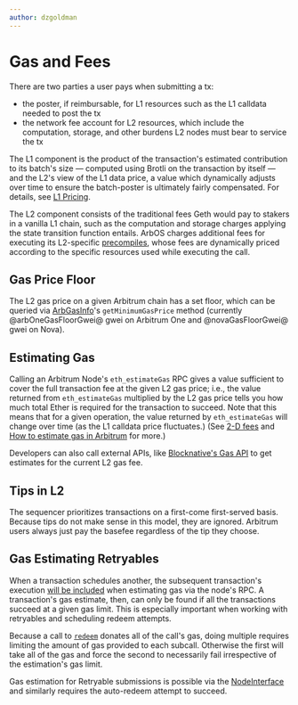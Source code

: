 ```yaml
---
author: dzgoldman
---
```


# Gas and Fees

There are two parties a user pays when submitting a tx:

- the poster, if reimbursable, for L1 resources such as the L1 calldata needed to post the tx
- the network fee account for L2 resources, which include the computation, storage, and other burdens L2 nodes must bear to service the tx

The L1 component is the product of the transaction's estimated contribution to its batch's size — computed using Brotli on the transaction by itself — and the L2's view of the L1 data price, a value which dynamically adjusts over time to ensure the batch-poster is ultimately fairly compensated. For details, see [L1 Pricing](/how-arbitrum-works/l1-gas-pricing.md).

The L2 component consists of the traditional fees Geth would pay to stakers in a vanilla L1 chain, such as the computation and storage charges applying the state transition function entails. ArbOS charges additional fees for executing its L2-specific [precompiles](/build-decentralized-apps/precompiles/01-overview.md), whose fees are dynamically priced according to the specific resources used while executing the call.

## Gas Price Floor

The L2 gas price on a given Arbitrum chain has a set floor, which can be queried via [ArbGasInfo](/build-decentralized-apps/precompiles/02-reference.md#arbgasinfo)'s `getMinimumGasPrice` method (currently @arbOneGasFloorGwei@ gwei on Arbitrum One and @novaGasFloorGwei@ gwei on Nova).

## Estimating Gas

Calling an Arbitrum Node's `eth_estimateGas` RPC gives a value sufficient to cover the full transaction fee at the given L2 gas price; i.e., the value returned from `eth_estimateGas` multiplied by the L2 gas price tells you how much total Ether is required for the transaction to succeed. Note that this means that for a given operation, the value returned by `eth_estimateGas` will change over time (as the L1 calldata price fluctuates.) (See [2-D fees](https://medium.com/offchainlabs/understanding-arbitrum-2-dimensional-fees-fd1d582596c9) and [How to estimate gas in Arbitrum](/build-decentralized-apps/02-how-to-estimate-gas.md) for more.)

Developers can also call external APIs, like [Blocknative's Gas API](https://docs.blocknative.com/gas-prediction/gas-platform) to get estimates for the current L2 gas fee. 

## Tips in L2

The sequencer prioritizes transactions on a first-come first-served basis. Because tips do not make sense in this model, they are ignored. Arbitrum users always just pay the basefee regardless of the tip they choose.

## Gas Estimating Retryables

When a transaction schedules another, the subsequent transaction's execution [will be included][estimation_inclusion_link] when estimating gas via the node's RPC. A transaction's gas estimate, then, can only be found if all the transactions succeed at a given gas limit. This is especially important when working with retryables and scheduling redeem attempts.

Because a call to [`redeem`](/build-decentralized-apps/precompiles/02-reference.md#arbretryabletx) donates all of the call's gas, doing multiple requires limiting the amount of gas provided to each subcall. Otherwise the first will take all of the gas and force the second to necessarily fail irrespective of the estimation's gas limit.

Gas estimation for Retryable submissions is possible via the [NodeInterface](/build-decentralized-apps/nodeinterface/02-reference.mdx) and similarly requires the auto-redeem attempt to succeed.

[estimation_inclusion_link]: https://github.com/OffchainLabs/go-ethereum/blob/d52739e6d54f2ea06146fdc44947af3488b89082/internal/ethapi/api.go#L999

